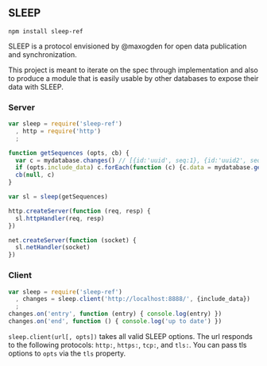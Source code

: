 ## SLEEP

`npm install sleep-ref`

SLEEP is a protocol envisioned by @maxogden for open data publication and synchronization.

This project is meant to iterate on the spec through implementation and also to produce a module that is easily usable by other databases to expose their data with SLEEP.

### Server

```javascript
var sleep = require('sleep-ref')
  , http = require('http')
  ;

function getSequences (opts, cb) {
  var c = mydatabase.changes() // [{id:'uuid', seq:1}, {id:'uuid2', seq:3}]
  if (opts.include_data) c.forEach(function (c) {c.data = mydatabase.get(c.id)})
  cb(null, c)
}

var sl = sleep(getSequences)

http.createServer(function (req, resp) {
  sl.httpHandler(req, resp)
})

net.createServer(function (socket) {
  sl.netHandler(socket)
})
```

### Client

```javascript
var sleep = require('sleep-ref')
  , changes = sleep.client('http://localhost:8888/', {include_data})
  ;
changes.on('entry', function (entry) { console.log(entry) })
changes.on('end', function () { console.log('up to date') })
```

`sleep.client(url[, opts])` takes all valid SLEEP options. The url responds to the following protocols: `http:`, `https:`, `tcp:`, and `tls:`. You can pass tls options to `opts` via the `tls` property.